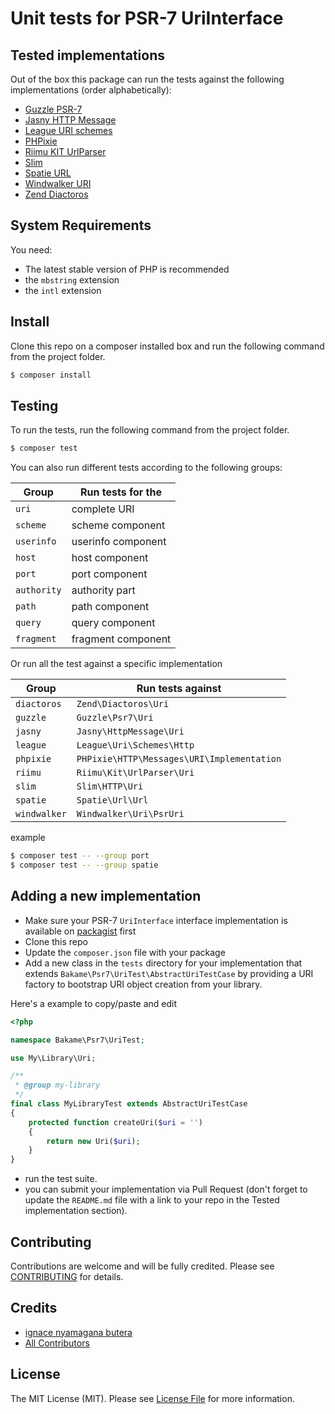 Unit tests for PSR-7 UriInterface
=======

Tested implementations
-------

Out of the box this package can run the tests against the following implementations (order alphabetically):

- [Guzzle PSR-7](https://github.com/guzzle/psr7)
- [Jasny HTTP Message](https://github.com/jasny/http-message)
- [League URI schemes](https://github.com/thephpleague/uri-schemes/)
- [PHPixie](https://github.com/PHPixie/HTTP)
- [Riimu KIT UrlParser](https://github.com/Riimu/Kit-UrlParser)
- [Slim](https://github.com/slimphp/Slim)
- [Spatie URL](https://github.com/spatie/url)
- [Windwalker URI](https://github.com/ventoviro/windwalker-uri)
- [Zend Diactoros](https://github.com/zendframework/zend-diactoros)

System Requirements
-------

You need:

- The latest stable version of PHP is recommended
- the `mbstring` extension
- the `intl` extension

Install
-------

Clone this repo on a composer installed box and run the following command from the project folder.

``` bash
$ composer install
```

Testing
-------

To run the tests, run the following command from the project folder.

``` bash
$ composer test
```

You can also run different tests according to the following groups:

|   Group     | Run tests for the    |
|-------------|----------------------|
| `uri`       |  complete URI        |
| `scheme`    |  scheme component    |
| `userinfo`  |  userinfo component  |
| `host`      |  host component      |
| `port`      |  port component      |
| `authority` |  authority part      |
| `path`      |  path component      |
| `query`     |  query component     |
| `fragment`  |  fragment component  |

Or run all the test against a specific implementation

|   Group      | Run tests against                          |
|--------------|--------------------------------------------|
| `diactoros`  | `Zend\Diactoros\Uri`                       |
| `guzzle`     | `Guzzle\Psr7\Uri`                          |
| `jasny`      | `Jasny\HttpMessage\Uri`                    |
| `league`     | `League\Uri\Schemes\Http`                  |
| `phpixie`    | `PHPixie\HTTP\Messages\URI\Implementation` |
| `riimu`      | `Riimu\Kit\UrlParser\Uri`                  |
| `slim`       | `Slim\HTTP\Uri`                            |
| `spatie`     | `Spatie\Url\Url`                           |
| `windwalker` | `Windwalker\Uri\PsrUri`                    |

example

``` bash
$ composer test -- --group port
$ composer test -- --group spatie
```

Adding a new implementation
-------

- Make sure your PSR-7 `UriInterface` interface implementation is available on [packagist](https://packagist.org) first
- Clone this repo
- Update the `composer.json` file with your package
- Add a new class in the `tests` directory for your implementation that extends `Bakame\Psr7\UriTest\AbstractUriTestCase` by providing a URI factory to bootstrap URI object creation from your library.

Here's a example to copy/paste and edit

```php
<?php

namespace Bakame\Psr7\UriTest;

use My\Library\Uri;

/**
 * @group my-library
 */
final class MyLibraryTest extends AbstractUriTestCase
{
    protected function createUri($uri = '')
    {
        return new Uri($uri);
    }
}
```

- run the test suite.
- you can submit your implementation via Pull Request (don't forget to update the `README.md` file with a link to your repo in the Tested implementation section).


Contributing
-------

Contributions are welcome and will be fully credited. Please see [CONTRIBUTING](CONTRIBUTING.md) for details.

Credits
-------

- [ignace nyamagana butera](https://github.com/nyamsprod)
- [All Contributors](https://github.com/nyamsprod/psr7-uri-interface-test-suite/contributors)

License
-------

The MIT License (MIT). Please see [License File](LICENSE) for more information.
